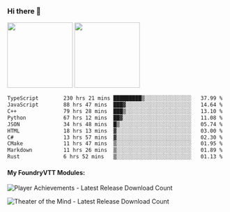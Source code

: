 ### Hi there 👋

<img height="150em" src="https://github-readme-stats.vercel.app/api?username=EddieDover&count_private=true&include_all_commits=true&show_icons=true&theme=dracula&hide_border=false&rank_icon=percentile"/>
<img height="150em" src="https://github-readme-stats.vercel.app/api/top-langs/?username=EddieDover&theme=dracula&hide_border=false&&layout=compact&langs_count=20" />

<!--START_SECTION:waka-->

```txt
TypeScript        230 hrs 21 mins █████████▒░░░░░░░░░░░░░░░   37.99 %
JavaScript        88 hrs 47 mins  ███▓░░░░░░░░░░░░░░░░░░░░░   14.64 %
C++               79 hrs 28 mins  ███▒░░░░░░░░░░░░░░░░░░░░░   13.10 %
Python            67 hrs 12 mins  ██▓░░░░░░░░░░░░░░░░░░░░░░   11.08 %
JSON              34 hrs 48 mins  █▒░░░░░░░░░░░░░░░░░░░░░░░   05.74 %
HTML              18 hrs 13 mins  ▓░░░░░░░░░░░░░░░░░░░░░░░░   03.00 %
C#                13 hrs 57 mins  ▓░░░░░░░░░░░░░░░░░░░░░░░░   02.30 %
CMake             11 hrs 47 mins  ▒░░░░░░░░░░░░░░░░░░░░░░░░   01.95 %
Markdown          11 hrs 26 mins  ▒░░░░░░░░░░░░░░░░░░░░░░░░   01.89 %
Rust              6 hrs 52 mins   ▒░░░░░░░░░░░░░░░░░░░░░░░░   01.13 %
```

<!--END_SECTION:waka-->

#### My FoundryVTT Modules:

  ![Player Achievements - Latest Release Download Count](https://img.shields.io/badge/dynamic/json?label=Player%20Achievements%20-%20Downloads@latest&query=assets%5B1%5D.download_count&url=https%3A%2F%2Fapi.github.com%2Frepos%2FEddieDover%2Ffvtt-player-achievements%2Freleases%2Flatest)

  ![Theater of the Mind - Latest Release Download Count](https://img.shields.io/badge/dynamic/json?label=Theater%20Of%20The%20Mind%20-%20Downloads@latest&query=assets%5B1%5D.download_count&url=https%3A%2F%2Fapi.github.com%2Frepos%2FEddieDover%2Ftheater-of-the-mind%2Freleases%2Flatest)

<a rel="me" href="https://techhub.social/@EddieDover"></a>
